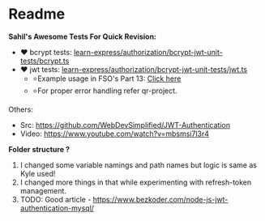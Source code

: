 # Readme 

**Sahil's Awesome Tests For Quick Revision:**
- ❤️ bcrypt tests: [learn-express/authorization/bcrypt-jwt-unit-tests/bcrypt.ts](https://github.com/sahilrajput03/learn-express/blob/main/authorization/bcrypt-jwt-unit-tests/bcrypt.ts)
- ❤️ jwt tests: [learn-express/authorization/bcrypt-jwt-unit-tests/jwt.ts](https://github.com/sahilrajput03/learn-express/blob/main/authorization/bcrypt-jwt-unit-tests/jwt.ts)
  - ⭐Example usage in FSO's Part 13: [Click here](https://github.com/sahilrajput03/learning_sql/blob/main/fso-part13/example/utils/middleware.js)
  - ⭐For proper error handling refer qr-project.

Others:
- Src: https://github.com/WebDevSimplified/JWT-Authentication
- Video: https://www.youtube.com/watch?v=mbsmsi7l3r4


**Folder structure ?**

1.  I changed some variable namings and path names but logic is same as Kyle used!
2.  I changed more things in that while experimenting with refresh-token management.
3. TODO: Good article - https://www.bezkoder.com/node-js-jwt-authentication-mysql/
